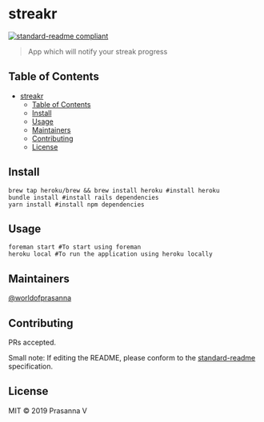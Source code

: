 # streakr

[![standard-readme compliant](https://img.shields.io/badge/standard--readme-OK-green.svg?style=flat-square)](https://github.com/RichardLitt/standard-readme)

> App which will notify your streak progress

## Table of Contents

- [streakr](#streakr)
  - [Table of Contents](#table-of-contents)
  - [Install](#install)
  - [Usage](#usage)
  - [Maintainers](#maintainers)
  - [Contributing](#contributing)
  - [License](#license)

## Install

```
brew tap heroku/brew && brew install heroku #install heroku
bundle install #install rails dependencies
yarn install #install npm dependencies
```

## Usage

```
foreman start #To start using foreman
heroku local #To run the application using heroku locally
```

## Maintainers

[@worldofprasanna](https://github.com/worldofprasanna)

## Contributing

PRs accepted.

Small note: If editing the README, please conform to the [standard-readme](https://github.com/RichardLitt/standard-readme) specification.

## License

MIT © 2019 Prasanna V
